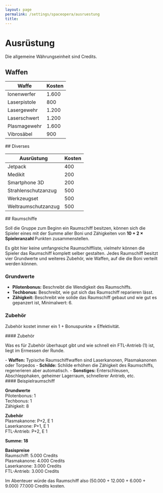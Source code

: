 ```yaml
---
layout: page
permalink: /settings/spaceopera/ausruestung
title: 
---
```


# Ausrüstung

Die allgemeine Währungseinheit sind Credits.

## Waffen

<table>
<thead>
<tr><th>Waffe</th><th>Kosten</th></tr>
</thead>
<tbody>
<tr><td>Ionenwerfer</td><td>1.600</td></tr>
<tr><td>Laserpistole</td><td>800</td></tr>
<tr><td>Lasergewehr</td><td>1.200</td></tr>
<tr><td>Laserschwert</td><td>1.200</td></tr>
<tr><td>Plasmagewehr</td><td>1.600</td></tr>
<tr><td>Vibrosäbel</td><td>900</td></tr>
</tbody>
</table>
## Diverses

<table>
<thead>
<tr><th>Ausrüstung</th><th>Kosten</th></tr>
</thead>
<tbody>
<tr><td>Jetpack</td><td>400</td></tr>
<tr><td>Medikit</td><td>200</td></tr>
<tr><td>Smartphone 3D</td><td>200</td></tr>
<tr><td>Strahlenschutzanzug</td><td>500</td></tr>
<tr><td>Werkzeugset</td><td>500</td></tr>
<tr><td>Weltraumschutzanzug</td><td>500</td></tr>
</tbody>
</table>
## Raumschiffe

Soll die Gruppe zum Beginn ein Raumschiff besitzen, können sich die Spieler eines mit der Summe aller Boni und Zähigkeiten von <strong>10 + 2 &times; Spieleranzahl </strong>Punkten zusammenstellen.

Es gibt hier keine umfangreiche Raumschiffliste, vielmehr können die Spieler das Raumschiff komplett selber gestalten. Jedes Raumschiff besitzt vier Grundwerte und weiteres Zubehör, wie Waffen, auf die die Boni verteilt werden können.

### Grundwerte

- <strong>Pilotenbonus:</strong> Beschreibt die Wendigkeit des Raumschiffs.
- <strong>Techbonus:</strong> Beschreibt, wie gut sich das Raumschiff reparieren lässt.
- <strong>Zähigkeit:</strong> Beschreibt wie solide das Raumschiff gebaut und wie gut es gepanzert ist, Minimalwert: 6.

### Zubehör

Zubehör kostet immer ein 1 + Bonuspunkte &times; Effektivität.

<div class="hinweis">
#### Zubehör

Was es für Zubehör überhaupt gibt und wie schnell ein FTL-Antrieb (1) ist, liegt im Ermessen der Runde.

</div>
- <strong>Waffen:</strong> Typische Raumschiffwaffen sind Laserkanonen, Plasmakanonen oder Torpedos
- <strong>Schilde:</strong> Schilde erhöhen die Zähigkeit des Raumschiffs, regenerieren aber automatisch.
- <strong>Sonstiges:</strong> Enterschleusen, Abschlepphaken, geheimer Lagerraum, schnellerer Antrieb, etc.

<div class="beispiel">
#### Beispielraumschiff

<p><strong>Grundwerte</strong><br/>
Pilotenbonus: 1<br/>
Techbonus: 1<br/>
Zähigkeit: 8</p>
<p><strong>Zubehör</strong><br/>
Plasmakanone: P+2, E 1<br/>
Laserkanone: P+1, E 1<br/>
FTL-Antrieb: P+2, E 1</p>
<strong>Summe: 18</strong>

<p><strong>Basispreise</strong><br/>
Raumschiff: 5.000 Credits<br/>
Plasmakanone: 4.000 Credits<br/>
Laserkanone: 3.000 Credits<br/>
FTL-Antrieb: 3.000 Credits</p>
Im Abenteuer würde das Raumschiff also (50.000 + 12.000 + 6.000 + 9.000) 77.000 Credits kosten.

</div>
